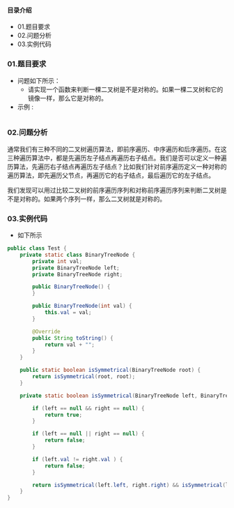 #### 目录介绍
- 01.题目要求
- 02.问题分析
- 03.实例代码










### 01.题目要求
- 问题如下所示：
    - 请实现一个函数来判断一棵二叉树是不是对称的。如果一棵二叉树和它的镜像一样，那么它是对称的。
- 示例 :
    ```

    ```




### 02.问题分析
通常我们有三种不同的二叉树遍历算法，即前序遍历、中序遍历和后序遍历。在这三种遍历算法中，都是先遍历左子结点再遍历右子结点。我们是否可以定义一种遍历算法，先遍历右子结点再遍历左子结点？比如我们针对前序遍历定义一种对称的遍历算法，即先遍历父节点，再遍历它的右子结点，最后遍历它的左子结点。 

我们发现可以用过比较二叉树的前序遍历序列和对称前序遍历序列来判断二叉树是不是对称的。如果两个序列一样，那么二叉树就是对称的。


### 03.实例代码
- 如下所示
```java
public class Test {
    private static class BinaryTreeNode {
        private int val;
        private BinaryTreeNode left;
        private BinaryTreeNode right;

        public BinaryTreeNode() {
        }

        public BinaryTreeNode(int val) {
            this.val = val;
        }

        @Override
        public String toString() {
            return val + "";
        }
    }

    public static boolean isSymmetrical(BinaryTreeNode root) {
        return isSymmetrical(root, root);
    }

    private static boolean isSymmetrical(BinaryTreeNode left, BinaryTreeNode right) {

        if (left == null && right == null) {
            return true;
        }

        if (left == null || right == null) {
            return false;
        }

        if (left.val != right.val ) {
            return false;
        }

        return isSymmetrical(left.left, right.right) && isSymmetrical(left.right, right.left);
    }
}
```















